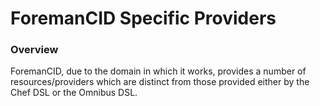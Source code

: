 # ForemanCID Specific Providers
### Overview
ForemanCID, due to the domain in which it works,  provides a number of resources/providers which are distinct from those provided either by the Chef DSL or the Omnibus DSL.